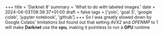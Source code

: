 +++
title = 'Darknet 8'
summary = 'What to do with labeled images.'
date = 2024-04-03T08:36:37+01:00
draft = false
tags = ['yolo', 'goal 3', 'google colab', 'jupyter notebook', 'github']
+++
So I was greatly slowed down by Google Colabs' limitations but found out that setting *AVX2* and *OPENMP* to 1 will make **Darknet** use the **cpu**, making it pointless to run a **GPU** runtime

